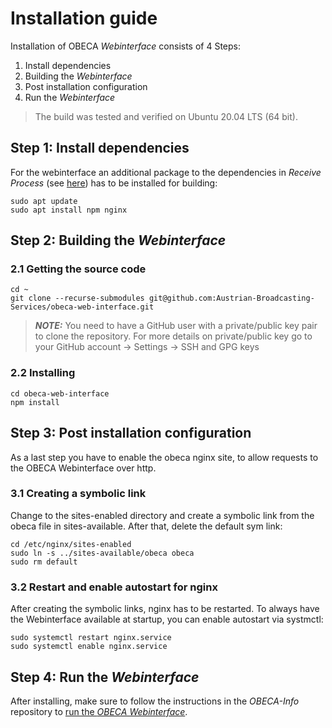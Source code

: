 # Installation guide
Installation of OBECA *Webinterface* consists of 4 Steps:
1. Install dependencies
2. Building the *Webinterface*
3. Post installation configuration
4. Run the *Webinterface*

> The build was tested and verified on Ubuntu 20.04 LTS (64 bit).

## Step 1: Install dependencies
For the webinterface an additional package to the dependencies in *Receive Process* (see [here](https://github.com/Austrian-Broadcasting-Services/obeca-receive-process#readme)) has to be installed for building:
````
sudo apt update
sudo apt install npm nginx
````

## Step 2: Building the *Webinterface*
### 2.1 Getting the source code
````
cd ~
git clone --recurse-submodules git@github.com:Austrian-Broadcasting-Services/obeca-web-interface.git
````
> **_NOTE:_** You need to have a GitHub user with a private/public key pair to clone the repository. For more details on private/public key go to your GitHub account -> Settings -> SSH and GPG keys 

### 2.2 Installing
````
cd obeca-web-interface
npm install 
````

## Step 3: Post installation configuration
As a last step you have to enable the obeca nginx site, to allow requests to the OBECA Webinterface over http.

### 3.1 Creating a symbolic link
Change to the sites-enabled directory and create a symbolic link from the obeca file in sites-available. After that, delete the default sym link:

````
cd /etc/nginx/sites-enabled
sudo ln -s ../sites-available/obeca obeca
sudo rm default
````

### 3.2 Restart and enable autostart for nginx
After creating the symbolic links, nginx has to be restarted. To always have the Webinterface available at startup, you can enable autostart via systmctl:
````
sudo systemctl restart nginx.service
sudo systemctl enable nginx.service
````

## Step 4: Run the *Webinterface*
After installing, make sure to follow the instructions in the *OBECA-Info* repository to [run the *OBECA Webinterface*](https://github.com/Austrian-Broadcasting-Services/obeca-info/wiki/Webinterface#run-the-webinterface).
